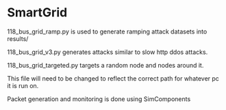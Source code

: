 # SmartGrid

118_bus_grid_ramp.py is used to generate ramping attack datasets into results/

118_bus_grid_v3.py generates attacks similar to slow http ddos attacks.

118_bus_grid_targeted.py targets a random node and nodes around it.

This file will need to be changed to reflect the correct path for whatever pc it is run on.

Packet generation and monitoring is done using SimComponents
